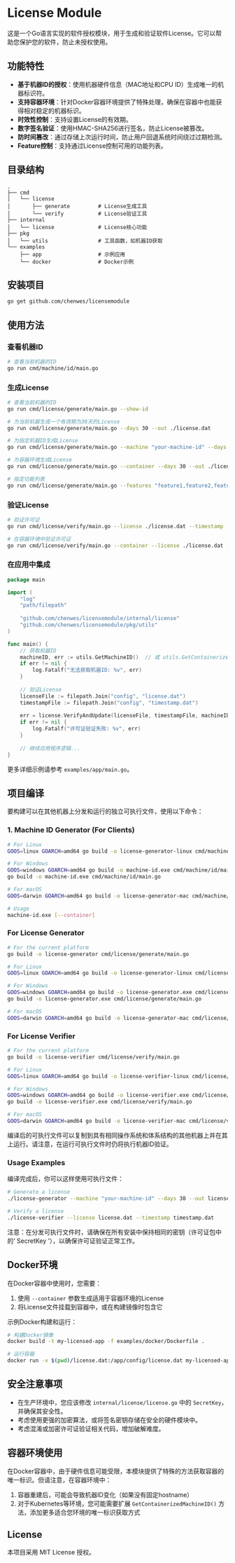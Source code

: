 # License Module

这是一个Go语言实现的软件授权模块，用于生成和验证软件License。它可以帮助您保护您的软件，防止未授权使用。



## 功能特性

- **基于机器ID的授权**：使用机器硬件信息（MAC地址和CPU ID）生成唯一的机器标识符。
- **支持容器环境**：针对Docker容器环境提供了特殊处理，确保在容器中也能获得相对稳定的机器标识。
- **时效性控制**：支持设置License的有效期。
- **数字签名验证**：使用HMAC-SHA256进行签名，防止License被篡改。
- **防时间篡改**：通过存储上次运行时间，防止用户回退系统时间绕过过期检测。
- **Feature控制**：支持通过License控制可用的功能列表。



## 目录结构

```
.
├── cmd
│   └── license
│       ├── generate         # License生成工具
│       └── verify           # License验证工具
├── internal
│   └── license              # License核心功能
├── pkg
│   └── utils                # 工具函数，如机器ID获取
└── examples
    ├── app                  # 示例应用
    └── docker               # Docker示例
```



## 安装项目

```bash
go get github.com/chenwes/licensemodule
```



## 使用方法



### 查看机器ID

```bash
# 查看当前机器的ID
go run cmd/machine/id/main.go
```



### 生成License

```bash
# 查看当前机器的ID
go run cmd/license/generate/main.go --show-id

# 为当前机器生成一个有效期为30天的License
go run cmd/license/generate/main.go --days 30 --out ./license.dat

# 为指定机器ID生成License
go run cmd/license/generate/main.go --machine "your-machine-id" --days 365 --out ./license.dat

# 为容器环境生成License
go run cmd/license/generate/main.go --container --days 30 --out ./license.dat

# 指定功能列表
go run cmd/license/generate/main.go --features "feature1,feature2,feature3" --days 30 --out ./license.dat
```



### 验证License

```bash
# 验证许可证
go run cmd/license/verify/main.go --license ./license.dat --timestamp ./timestamp.dat

# 在容器环境中验证许可证
go run cmd/license/verify/main.go --container --license ./license.dat --timestamp ./timestamp.dat
```



### 在应用中集成

```go
package main

import (
    "log"
    "path/filepath"
    
    "github.com/chenwes/licensemodule/internal/license"
    "github.com/chenwes/licensemodule/pkg/utils"
)

func main() {
    // 获取机器ID
    machineID, err := utils.GetMachineID()  // 或 utils.GetContainerizedMachineID() 用于容器环境
    if err != nil {
        log.Fatalf("无法获取机器ID: %v", err)
    }
    
    // 验证License
    licenseFile := filepath.Join("config", "license.dat")
    timestampFile := filepath.Join("config", "timestamp.dat")
    
    err = license.VerifyAndUpdate(licenseFile, timestampFile, machineID)
    if err != nil {
        log.Fatalf("许可证验证失败: %v", err)
    }
    
    // 继续应用程序逻辑...
}
```

更多详细示例请参考 `examples/app/main.go`。





## 项目编译

要构建可以在其他机器上分发和运行的独立可执行文件，使用以下命令：

### 1. Machine ID Generator (For Clients)
```bash
# For Linux
GOOS=linux GOARCH=amd64 go build -o license-generator-linux cmd/machine/id/main.go

# For Windows
GOOS=windows GOARCH=amd64 go build -o machine-id.exe cmd/machine/id/main.go
go build -o machine-id.exe cmd/machine/id/main.go

# For macOS
GOOS=darwin GOARCH=amd64 go build -o license-generator-mac cmd/machine/id/main.go

# Usage
machine-id.exe [--container]
```

### For License Generator

```bash
# For the current platform
go build -o license-generator cmd/license/generate/main.go

# For Linux
GOOS=linux GOARCH=amd64 go build -o license-generator-linux cmd/license/generate/main.go

# For Windows
GOOS=windows GOARCH=amd64 go build -o license-generator.exe cmd/license/generate/main.go
go build -o license-generator.exe cmd/license/generate/main.go

# For macOS
GOOS=darwin GOARCH=amd64 go build -o license-generator-mac cmd/license/generate/main.go
```

### For License Verifier

```bash
# For the current platform
go build -o license-verifier cmd/license/verify/main.go

# For Linux
GOOS=linux GOARCH=amd64 go build -o license-verifier-linux cmd/license/verify/main.go

# For Windows
GOOS=windows GOARCH=amd64 go build -o license-verifier.exe cmd/license/verify/main.go
go build -o license-verifier.exe cmd/license/verify/main.go

# For macOS
GOOS=darwin GOARCH=amd64 go build -o license-verifier-mac cmd/license/verify/main.go
```

编译后的可执行文件可以复制到具有相同操作系统和体系结构的其他机器上并在其上运行。请注意，在运行可执行文件时仍将执行机器ID验证。



### Usage Examples

编译完成后，你可以这样使用可执行文件：

```bash
# Generate a license
./license-generator --machine "your-machine-id" --days 30 --out license.dat

# Verify a license
./license-verifier --license license.dat --timestamp timestamp.dat
```

注意：在分发可执行文件时，请确保在所有安装中保持相同的密钥（许可证包中的‘ SecretKey ’），以确保许可证验证正常工作。








## Docker环境

在Docker容器中使用时，您需要：

1. 使用 `--container` 参数生成适用于容器环境的License
2. 将License文件挂载到容器中，或在构建镜像时包含它

示例Docker构建和运行：

```bash
# 构建Docker镜像
docker build -t my-licensed-app -f examples/docker/Dockerfile .

# 运行容器
docker run -v $(pwd)/license.dat:/app/config/license.dat my-licensed-app
```



## 安全注意事项

- 在生产环境中，您应该修改 `internal/license/license.go` 中的 `SecretKey`，并确保其安全性。
- 考虑使用更强的加密算法，或将签名密钥存储在安全的硬件模块中。
- 考虑混淆或加密许可证验证相关代码，增加破解难度。



## 容器环境使用

在Docker容器中，由于硬件信息可能受限，本模块提供了特殊的方法获取容器的唯一标识。但请注意，在容器环境中：

1. 容器重建后，可能会导致机器ID变化（如果没有固定hostname）
2. 对于Kubernetes等环境，您可能需要扩展 `GetContainerizedMachineID()` 方法，添加更多适合您环境的唯一标识获取方式



## License

本项目采用 MIT License 授权。 